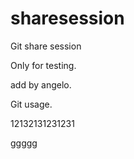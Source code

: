 sharesession
============

Git share session


Only for testing.


add by angelo. 


Git usage. 


12132131231231


ggggg
